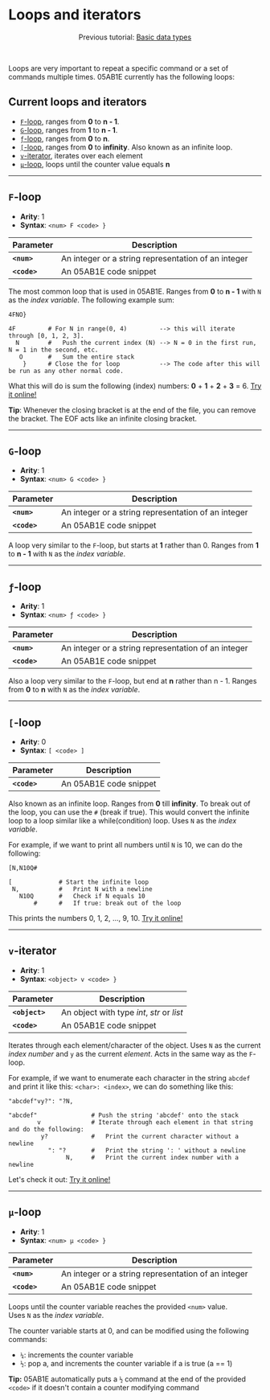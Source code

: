 # Loops and iterators

<p align="center">Previous tutorial: <a href="https://github.com/Adriandmen/05AB1E/blob/master/docs/md-documentation/basic-data-types.md">Basic data types</a></p>

<br>

Loops are very important to repeat a specific command or a set of commands multiple times. 05AB1E currently has the following loops:

## Current loops and iterators

 - [`F`-loop](#f-loop), ranges from **0** to **n - 1**.
 - [`G`-loop](#g-loop), ranges from **1** to **n - 1**.
 - [`ƒ`-loop](#ƒ-loop), ranges from **0** to **n**.
 - [`[`-loop](#-loop), ranges from **0** to **infinity**. Also known as an infinite loop.
 - [`v`-iterator](#v-iterator), iterates over each element
 - [`µ`-loop](#µ-loop), loops until the counter value equals **n**

--------------

## `F`-loop

- **Arity**: 1 
- **Syntax**: `<num> F <code> }`

| Parameter | Description |
| --------- | ----------- |
| **`<num>`** | An integer or a string representation of an integer |
| **`<code>`** | An 05AB1E code snippet |

The most common loop that is used in 05AB1E. Ranges from **0** to **n - 1** with `N` as the _index variable_. The following example sum:

    4FNO}
    
    4F         # For N in range(0, 4)         --> this will iterate through [0, 1, 2, 3].
      N        #   Push the current index (N) --> N = 0 in the first run, N = 1 in the second, etc.
       O       #   Sum the entire stack
        }      # Close the for loop           --> The code after this will be run as any other normal code.
  
What this will do is sum the following (index) numbers: **0** + **1** + **2** + **3** = 6. [Try it online!](https://tio.run/##MzBNTDJM/f/fxM3Pv/b/fwA "05AB1E – Try It Online")

**Tip**: Whenever the closing bracket is at the end of the file, you can remove the bracket. The EOF acts like an infinite closing bracket.


------------------

## `G`-loop

- **Arity**: 1 
- **Syntax**: `<num> G <code> }`

| Parameter | Description |
| --------- | ----------- |
| **`<num>`** | An integer or a string representation of an integer |
| **`<code>`** | An 05AB1E code snippet |

A loop very similar to the `F`-loop, but starts at **1** rather than 0. Ranges from **1** to **n - 1** with `N` as the _index variable_.

------------------

## `ƒ`-loop

- **Arity**: 1 
- **Syntax**: `<num> ƒ <code> }`

| Parameter | Description |
| --------- | ----------- |
| **`<num>`** | An integer or a string representation of an integer |
| **`<code>`** | An 05AB1E code snippet |

Also a loop very similar to the `F`-loop, but end at **n** rather than n - 1. Ranges from **0** to **n** with `N` as the _index variable_.

------------------

## `[`-loop

- **Arity**: 0
- **Syntax**: `[ <code> ]`

| Parameter | Description |
| --------- | ----------- |
| **`<code>`** | An 05AB1E code snippet |

Also known as an infinite loop. Ranges from **0** till **infinity**. To break out of the loop, you can use the `#` (break if true). This would convert the infinite loop to a loop similar like a while(condition) loop. Uses `N` as the _index variable_.

For example, if we want to print all numbers until `N` is 10, we can do the following:

    [N,N10Q#
    
    [             # Start the infinite loop
     N,           #   Print N with a newline
       N10Q       #   Check if N equals 10
           #      #   If true: break out of the loop

This prints the numbers 0, 1, 2, ..., 9, 10. [Try it online!](https://tio.run/##MzBNTDJM/f8/2k/Hz9AgUPn/fwA "05AB1E – Try It Online")

-------------------

## `v`-iterator

- **Arity**: 1
- **Syntax**: `<object> v <code> }`

| Parameter | Description |
| --------- | ----------- |
| **`<object>`** | An object with type _int_, _str_ or _list_ |
| **`<code>`** | An 05AB1E code snippet |

Iterates through each element/character of the object. Uses `N` as the current _index number_ and `y` as the current _element_. Acts in the same way as the `F`-loop.

For example, if we want to enumerate each character in the string `abcdef` and print it like this: `<char>: <index>`, we can do something like this:

    "abcdef"vy?": "?N,

    "abcdef"               # Push the string 'abcdef' onto the stack
            v              # Iterate through each element in that string and do the following:
             y?            #   Print the current character without a newline
               ": "?       #   Print the string ': ' without a newline
                    N,     #   Print the current index number with a newline

Let's check it out: [Try it online!](https://tio.run/##MzBNTDJM/f9fKTEpOSU1Tams0l7JSkHJ3k/n/38A "05AB1E – Try It Online")

-------------------

## `µ`-loop

- **Arity**: 1
- **Syntax**: `<num> µ <code> }`

| Parameter | Description |
| --------- | ----------- |
| **`<num>`** | An integer or a string representation of an integer |
| **`<code>`** | An 05AB1E code snippet |

Loops until the counter variable reaches the provided `<num>` value.  
Uses `N` as the _index variable_.

The counter variable starts at 0, and can be modified using the following commands:

- `¼`: increments the counter variable
- `½`: pop a, and increments the counter variable if a is true (a == 1)

**Tip:** 05AB1E automatically puts a `½` command at the end of the provided `<code>` if it doesn't contain a counter modifying command

